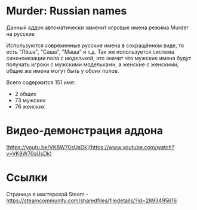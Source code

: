 # Murder: Russian names

Данный аддон автоматически заменит игровые имена режима Murder на русские

Используются современные русские имена в сокращённом виде, то есть "Лёша", "Саша", "Маша" и т.д. Так же используется система синхнонизации пола с моделькой; это значит что мужские имена будут получать игроки с мужскими модельками, а женские с женскими, общие же имена могут быть у обоих полов.

Всего содержится 151 имя:
- 2 общих
- 73 мужских
- 76 женских

# Видео-демонстрация аддона
[https://youtu.be/VK8W70sUsDk](https://www.youtube.com/watch?v=VK8W70sUsDk)

# Ссылки
Страница в мастерской Steam - https://steamcommunity.com/sharedfiles/filedetails/?id=2893495616
